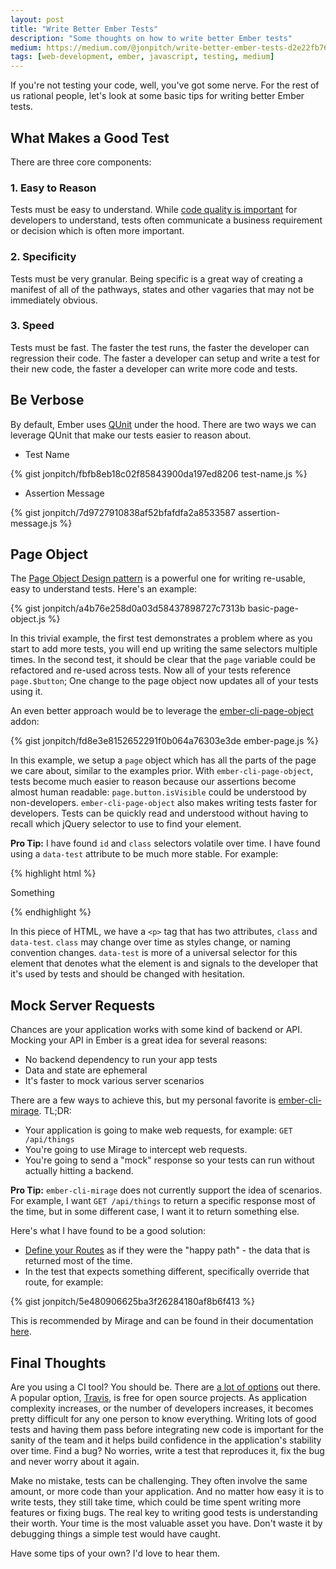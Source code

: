 ```yaml
---
layout: post
title: "Write Better Ember Tests"
description: "Some thoughts on how to write better Ember tests"
medium: https://medium.com/@jonpitch/write-better-ember-tests-d2e22fb76bf2
tags: [web-development, ember, javascript, testing, medium]
---
```


If you're not testing your code, well, you've got some nerve. For the rest of us rational people, let's look at some basic tips for writing better Ember tests.

## What Makes a Good Test

There are three core components:

### 1. Easy to Reason
Tests must be easy to understand. While [code quality is important](https://medium.com/@jonpitch/code-quality-matters-4a7384f30f0e) for developers to understand, tests often communicate a business requirement or decision which is often more important.

### 2. Specificity
Tests must be very granular. Being specific is a great way of creating a manifest of all of the pathways, states and other vagaries that may not be immediately obvious.  

### 3. Speed
Tests must be fast. The faster the test runs, the faster the developer can regression their code. The faster a developer can setup and write a test for their new code, the faster a developer can write more code and tests.

## Be Verbose

By default, Ember uses [QUnit](http://qunitjs.com/) under the hood. There are two ways we can leverage QUnit that make our tests easier to reason about.

* Test Name

{% gist jonpitch/fbfb8eb18c02f85843900da197ed8206 test-name.js %}

* Assertion Message

{% gist jonpitch/7d9727910838af52bfafdfa2a8533587 assertion-message.js %}

## Page Object

The [Page Object Design pattern](http://martinfowler.com/bliki/PageObject.html) is a powerful one for writing re-usable, easy to understand tests. Here's an example:

{% gist jonpitch/a4b76e258d0a03d58437898727c7313b basic-page-object.js %}

In this trivial example, the first test demonstrates a problem where as you start to add more tests, you will end up writing the same selectors multiple times. In the second test, it should be clear that the `page` variable could be refactored and re-used across tests. Now all of your tests reference `page.$button`; One change to the page object now updates all of your tests using it.

An even better approach would be to leverage the [ember-cli-page-object](http://ember-cli-page-object.js.org/docs/v1.4.x/) addon:

{% gist jonpitch/fd8e3e8152652291f0b064a76303e3de ember-page.js %}

In this example, we setup a `page` object which has all the parts of the page we care about, similar to the examples prior. With `ember-cli-page-object`, tests become much easier to reason because our assertions become almost human readable: `page.button.isVisible` could be understood by non-developers. `ember-cli-page-object` also makes writing tests faster for developers. Tests can be quickly read and understood without having to recall which jQuery selector to use to find your element.

**Pro Tip:** I have found `id` and `class` selectors volatile over time. I have found using a `data-test` attribute to be much more stable. For example:

{% highlight html %}
<p class="strong" data-test="description">Something</p>
{% endhighlight %}

In this piece of HTML, we have a `<p>` tag that has two attributes, `class` and `data-test`. `class` may change over time as styles change, or naming convention changes. `data-test` is more of a universal selector for this element that denotes what the element is and signals to the developer that it's used by tests and should be changed with hesitation.

## Mock Server Requests

Chances are your application works with some kind of backend or API. Mocking your API in Ember is a great idea for several reasons:

* No backend dependency to run your app tests
* Data and state are ephemeral
* It's faster to mock various server scenarios

There are a few ways to achieve this, but my personal favorite is [ember-cli-mirage](http://www.ember-cli-mirage.com/). TL;DR:

* Your application is going to make web requests, for example: `GET /api/things`
* You're going to use Mirage to intercept web requests.
* You're going to send a "mock" response so your tests can run without actually hitting a backend.

**Pro Tip:** `ember-cli-mirage` does not currently support the idea of scenarios. For example, I want `GET /api/things` to return a specific response most of the time, but in some different case, I want it to return something else.

Here's what I have found to be a good solution:

* [Define your Routes](http://www.ember-cli-mirage.com/docs/v0.2.x/defining-routes/) as if they were the "happy path" - the data that is returned most of the time.
* In the test that expects something different, specifically override that route, for example:

{% gist jonpitch/5e480906625ba3f26284180af8b6f413 %}

This is recommended by Mirage and can be found in their documentation [here](http://www.ember-cli-mirage.com/docs/v0.2.x/acceptance-testing/#asserting-a-server-call-was-made-in-a-test).

## Final Thoughts

Are you using a CI tool? You should be. There are [a lot of options](https://xebialabs.com/the-ultimate-devops-tool-chest/continuous-integration/) out there. A popular option, [Travis](https://travis-ci.org/), is free for open source projects. As application complexity increases, or the number of developers increases, it becomes pretty difficult for any one person to know everything. Writing lots of good tests and having them pass before integrating new code is important for the sanity of the team and it helps build confidence in the application's stability over time. Find a bug? No worries, write a test that reproduces it, fix the bug and never worry about it again.

Make no mistake, tests can be challenging. They often involve the same amount, or more code than your application. And no matter how easy it is to write tests, they still take time, which could be time spent writing more features or fixing bugs. The real key to writing good tests is understanding their worth. Your time is the most valuable asset you have. Don't waste it by debugging things a simple test would have caught.

Have some tips of your own? I'd love to hear them.
